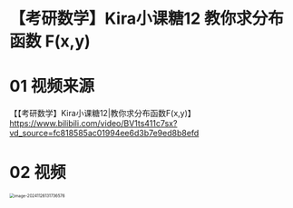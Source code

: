 # 【考研数学】Kira小课糖12 教你求分布函数 F(x,y) 



# 01 视频来源

【【考研数学】Kira小课糖12|教你求分布函数F(x,y)】https://www.bilibili.com/video/BV1ts411c7sx?vd_source=fc818585ac01994ee6d3b7e9ed8b8efd



# 02 视频

<img src="https://cvp.oss-cn-shanghai.aliyuncs.com/202411261317858.png" alt="image-20241126131736576" style="zoom:50%;" />